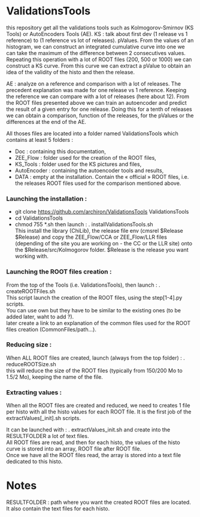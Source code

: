 # ValidationsTools

this repository get all the validations tools such as Kolmogorov-Smirnov (KS Tools) or AutoEncoders Tools (AE).
KS : talk about first dev (1 release vs 1 reference) to (1 reference vs lot of releases). pValues.
From the values of an histogram, we can construct an integrated cumulative curve into one we can take the maximum of the difference between 2 consecutives values. Repeating this operation with a lot of ROOT files (200, 500 or 1000) we can construct a KS curve.
From this curve we can extract a pValue to obtain an idea of the validity of the histo and then the release.

AE : analyze on a reference and comparison with a lot of releases. The precedent explanation was made for one release vs 1 reference. Keeping the reference we can compare with a lot of releases (here about 12).
From the ROOT files presented above we can train an autoencoder and predict the result of a given entry for one release. Doing this for a tenth of releases we can obtain a comparison, function of the releases, for the pValues or the differences at the end of the AE.

All thoses files are located into a folder named ValidationsTools which contains at least 5 folders :
- Doc : containing this documentation,
- ZEE_Flow : folder used for the creation of the ROOT files,
- KS_Tools : folder used for the KS pictures and files,
- AutoEncoder : containing the autoencoder tools and results,
- DATA : empty at the installation. Contain the « official » ROOT files, i.e. the releases ROOT files used for the comparison mentioned above.

### Launching the installation :
- git clone https://github.com/archiron/ValidationsTools ValidationsTools 
- cd ValidationsTools <br>
- chmod 755 *.sh
then launch : . installValidationsTools.sh<br>
This install the library (ChiLib), the release file env (cmsrel $Release $Release) and copy the ZEE_Flow/CCA or ZEE_Flow/LLR files (depending of the site you are working on - the CC or the LLR site) onto the $Release/src/Kolmogorov folder. $Release is the release you want working with.

### Launching the ROOT files creation :
From the top of the Tools (i.e. ValidationsTools), then launch :
. createROOTFiles.sh  <br>
This script launch the creation of the ROOT files, using the step[1-4].py scripts.
<br>You can use own but they have to be similar to the existing ones (to be added later, waht to add ?).
<br> later create a link to an explanation of the common files used for the ROOT files creation (CommonFiles/path...).

### Reducing size :
When ALL ROOT files are created, launch (always from the top folder) :
. reduceROOTSize.sh <br>
this will reduce the size of the ROOT files (typically from 150/200 Mo to 1.5/2 Mo), keeping the name of the file.

### Extracting values : 
When all the ROOT files are created and reduced, we need to creates 1 file per histo with all the histo values for each ROOT file.
It is the first job of the extractValues[_init].sh scripts.

It can be launched with : .  extractValues_init.sh and create into the RESULTFOLDER a lot of text files. 
<br>All ROOT files are read, and then for each histo, the values of the histo curve is stored into an array, ROOT file after ROOT file.<br>
Once we have all the ROOT files read, the array is stored into a text file dedicated to this histo.<br>

# Notes

RESULTFOLDER : path where you want the created ROOT files are located. It also contain the text files for each histo.
